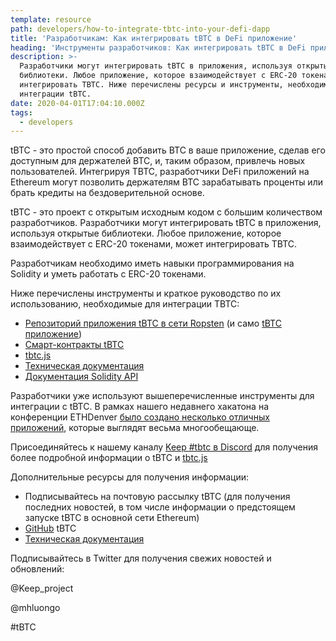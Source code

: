 ```yaml
---
template: resource
path: developers/how-to-integrate-tbtc-into-your-defi-dapp
title: 'Разработчикам: Как интегрировать tBTC в DeFi приложение'
heading: 'Инструменты разработчиков: Как интегрировать tBTC в DeFi приложение'
description: >-
  Разработчики могут интегрировать tBTC в приложения, используя открытые
  библиотеки. Любое приложение, которое взаимодействует с ERC-20 токенами, может
  интегрировать TBTC. Ниже перечислены ресурсы и инструменты, необходимые для
  интеграции tBTC.
date: 2020-04-01T17:04:10.000Z
tags:
  - developers
---
```

tBTC - это простой способ добавить BTC в ваше приложение, сделав его доступным для держателей BTC, и, таким образом, привлечь новых пользователей. Интегрируя TBTC, разработчики DeFi приложений на Ethereum могут позволить держателям BTC зарабатывать проценты или брать кредиты на бездоверительной основе.

tBTC - это проект с открытым исходным кодом с большим количеством разработчиков. Разработчики могут интегрировать tBTC в приложения, используя открытые библиотеки. Любое приложение, которое взаимодействует с ERC-20 токенами, может интегрировать TBTC.

Разработчикам необходимо иметь навыки программирования на Solidity и уметь работать с ERC-20 токенами.

Ниже перечислены инструменты и краткое руководство по их использованию, необходимые для интеграции TBTC:

* [Репозиторий приложения tBTC в сети Ropsten](https://github.com/keep-network/tbtc-dapp) (и само [tBTC приложение](https://dapp.test.tbtc.network/))
* [Смарт-контракты tBTC](https://github.com/keep-network/tbtc)
* [tbtc.js](https://github.com/keep-network/tbtc.js)
* [Техническая документация](http://docs.keep.network/tbtc/)
* [Документация Solidity API](http://docs.keep.network/tbtc/solidity/)

Разработчики уже используют вышеперечисленные инструменты для интеграции с tBTC. В рамках нашего недавнего хакатона на конференции ETHDenver [было создано несколько отличных приложений](https://blog.keep.network/bitcoin-earn-wins-ethdenver-tbtc-hackathon-prize-5233ce805468), которые выглядят весьма многообещающе.

Присоединяйтесь к нашему каналу [Keep #tbtc в Discord](https://discord.gg/wYezN7v) для получения более подробной информации о tBTC и [tbtc.js](https://tbtc.network/news/2020-02-14-announcing-tbtc-js)

Дополнительные ресурсы для получения информации:

* Подписывайтесь на почтовую рассылку tBTC (для получения последних новостей, в том числе информации о предстоящем запуске tBTC в основной сети Ethereum)
* [GitHub](https://github.com/keep-network/tbtc) tBTC
* [Техническая документация](http://docs.keep.network/tbtc/index.pdf)

Подписывайтесь в Twitter для получения свежих новостей и обновлений:

@Keep_project

@mhluongo

\#tBTC

